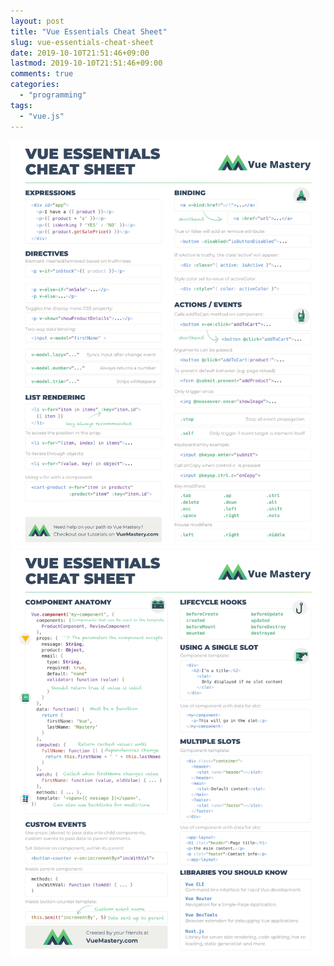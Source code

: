 ```yaml
---
layout: post
title: "Vue Essentials Cheat Sheet"
slug: vue-essentials-cheat-sheet
date: 2019-10-10T21:51:46+09:00
lastmod: 2019-10-10T21:51:46+09:00
comments: true
categories:
  - "programming"
tags:
  - "vue.js"
---
```


![vue_cheat_sheet_1](/images/2019/10/Vue-Essentials-Cheat-Sheet-1.png)
![vue_cheat_sheet_2](/images/2019/10/Vue-Essentials-Cheat-Sheet-2.png)
